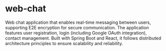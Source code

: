 # web-chat
Web chat application that enables real-time messaging between users, supporting E2E encryption for secure communication. The application features user registration, login (including Google OAuth integration), contact management. Built with Spring Boot and React, it follows distributed architecture principles to ensure scalability and reliability.
